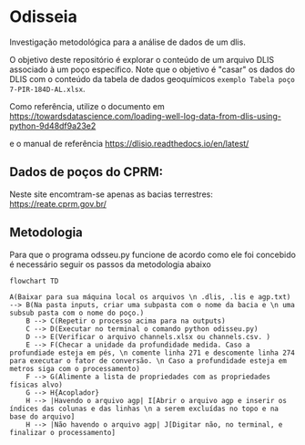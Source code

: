 # Odisseia
Investigação metodológica para a análise de dados de um dlis.

O objetivo deste repositório é explorar o conteúdo de um arquivo DLIS associado à um poço específico. Note que o objetivo é "casar" os dados do DLIS com o conteúdo da tabela de dados geoquímicos `exemplo Tabela poço 7-PIR-184D-AL.xlsx`.<br>

Como referência, utilize o documento em https://towardsdatascience.com/loading-well-log-data-from-dlis-using-python-9d48df9a23e2

e o manual de referência https://dlisio.readthedocs.io/en/latest/

## Dados de poços do CPRM:
Neste site encomtram-se apenas as bacias terrestres: https://reate.cprm.gov.br/


## Metodologia

Para que o programa odsseu.py funcione de acordo como ele foi concebido é necessário seguir os passos da metodologia abaixo

```mermaid
flowchart TD

A(Baixar para sua máquina local os arquivos \n .dlis, .lis e agp.txt) --> B(Na pasta inputs, criar uma subpasta com o nome da bacia e \n uma subsub pasta com o nome do poço.)
    B --> C(Repetir o processo acima para na outputs)
    C --> D(Executar no terminal o comando python odisseu.py)
    D --> E(Verificar o arquivo channels.xlsx ou channels.csv. ) 
    E --> F(Checar a unidade da profundidade medida. Caso a profundiade esteja em pés, \n comente linha 271 e descomente linha 274 para executar o fator de conversão. \n Caso a profundidade esteja em metros siga com o processamento)
    F --> G(Alimente a lista de propriedades com as propriedades físicas alvo)
    G --> H{Acoplador}
    H --> |Havendo o arquivo agp| I[Abrir o arquivo agp e inserir os índices das colunas e das linhas \n a serem excluídas no topo e na base do arquivo]   
    H --> |Não havendo o arquivo agp| J[Digitar não, no terminal, e finalizar o processamento]


```
